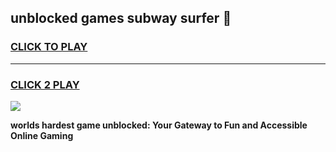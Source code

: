 
## unblocked games subway surfer 👋
<h3>
<a href="https://premium.freeplayer.one?title=unblocked_games_subway_surfer&ref=13F">CLICK TO PLAY</a></h3>
<hr>

<h3>
<a href="https://premium.freeplayer.one?title=unblocked_games_subway_surfer&ref=13F">CLICK 2 PLAY</a>
  
</h3>

<a href="https://premium.freeplayer.one?title=unblocked_games_subway_surfer&ref=12F/"><img src="https://clearcache.store/games.png"></a>


**worlds hardest game unblocked: Your Gateway to Fun and Accessible Online Gaming**
